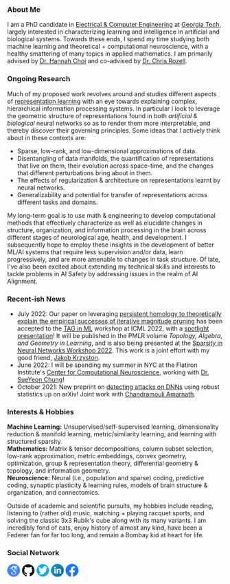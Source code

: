 ### About Me

I am a PhD candidate in <a href="https://www.ece.gatech.edu/" target="_blank">Electrical & Computer Engineering</a> at <a href="https://www.gatech.edu/" target="_blank">Georgia Tech</a>, largely interested in characterizing learning and intelligence in artificial and biological systems. Towards these ends, I spend my time studying both machine learning and theoretical + computational neuroscience, with a healthy smattering of many topics in applied mathematics.
I am primarily advised by <a href="https://hannahchoi.math.gatech.edu/people/about-hannah-choi/" target="_blank">Dr. Hannah Choi</a> and co-advised by <a href="https://siplab.gatech.edu/rozell.html" target="_blank">Dr. Chris Rozell</a>. 

<!--
I'm associated with the <a href="https://ml.gatech.edu/" target="_blank">ML@GT</a> and <a href="https://neuro.gatech.edu/" target="_blank">GT Neuro</a> research communities, and have previously worked closely with <a href="https://bme.gatech.edu/bme/faculty/Eva-Dyer" target="_blank">Dr. Eva Dyer</a>.
-->

### Ongoing Research

Much of my proposed work revolves around and studies different aspects of <a href="https://arxiv.org/abs/1206.5538" target="_blank">representation learning</a> with an eye towards  explaining complex, hierarchical information processing systems. In particular I look to leverage the geometric structure of representations found in both _artificial & biological_ neural networks so as to render them more interpretable, and thereby discover their governing principles.
Some ideas that I actively think about in these contexts are:
- Sparse, low-rank, and low-dimensional approximations of data.
- Disentangling of data manifolds, the quantification of representations that live on them, their evolution across space-time, and the changes that different perturbations bring about in them.
- The effects of regularization & architecture on representations learnt by neural networks.
- Generalizability and potential for transfer of representations across different tasks and domains.

My long-term goal is to use math & engineering to develop computational methods that effectively characterize as well as elucidate changes in structure, organization, and information processing in the brain across different stages of neurological age, health, and development. I subsequently hope to employ these insights in the development of better ML/AI systems that require less supervision and/or data, learn progressively, and are more amenable to changes in task structure. Of late, I've also been excited about extending my technical skills and interests to tackle problems in AI Safety by addressing issues in the realm of AI Alignment.

### Recent-ish News
- July 2022: Our paper on leveraging <a href="https://arxiv.org/abs/2206.06563" target="_blank">persistent homology to theoretically explain the empirical successes of iterative magnitude pruning</a> has been accepted to the <a href="https://www.tagds.com/events/conferences/tag-in-machine-learning" target="_blank">TAG in ML</a> workshop at ICML 2022, with a <a href="https://www.tagds.com/events/conferences/tag-in-machine-learning#h.gc2xy1ht2ogu" target="_blank">spotlight presentation</a>! It will be published in the PMLR volume _Topology, Algebra, and Geometry in Learning_, and is also being presented at the <a href="https://www.sparseneural.net/" target="_blank">Sparsity in Neural Networks Workshop 2022</a>. This work is a joint effort with my good friend, <a href="https://github.com/JakobKrzyston" target="_blank">Jakob Krzyston</a>.
- June 2022: I will be spending my summer in NYC at the Flatiron Institute's <a href="https://www.simonsfoundation.org/flatiron/center-for-computational-neuroscience/" target="_blank">Center for Computational Neuroscience</a>, working with <a href="https://sites.google.com/site/sueyeonchung/" target="_blank">Dr. SueYeon Chung</a>!
- October 2021: New preprint on <a href="https://arxiv.org/abs/2110.08447" target="_blank">detecting attacks on DNNs</a> using robust statistics up on arXiv! Joint work with <a href="https://www.linkedin.com/in/chandramouli-amarnath-40285a117" target="_blank">Chandramouli Amarnath</a>.

<!--
Recent news archives:
- July 2021: I had a great time participating in the <a href="https://www.logml.ai/" target="_blank">London Geometry and Machine Learning Summer School</a> and studying the topological properties of deep autoencoders  with <a href="https://kellyspendlove.github.io/" target="_blank">Dr. Kelly Spendlove</a> and co.
- June 2021: Our paper on multi-task learning for <a href="/docs/papers/ICIP_2021___XRay_MTL.pdf" target="_blank">multi-scale modelling of neural structure</a> in X-ray imagery will be appearing at <a href="https://2021.ieeeicip.org/Papers/AcceptedPapers.asp" target="_blank">ICIP 2021</a>!
- March 2021: I led a mini-project titled <a href="/docs/papers/CAB_First_Project.pdf" target="_blank">Modeling Visual Invariance with Symmetry Regularization</a> as part of my coursework for <a href="http://computationandbrain.wordpress.com/" target="_blank">Computation and the Brain</a>. Code (hopefully) coming soon!
- December 2020: I proposed and my committee said yes! The <a href="https://docs.google.com/presentation/d/1CwdIcPrBHtIGCnvnLMVvNSehDLcfvrzMZlBzTPdyTfA/edit#slide=id.gaf67c39d40_0_0" target="_blank">slides</a> of my talk are publicly accessible.
- October 2020: Our paper, "<a href="https://www.nature.com/articles/s41597-020-00692-y" target="_blank">A three-dimensional thalamocortical dataset for characterizing brain heterogeneity</a>" is now up in <a href = "https://www.nature.com/sdata/" target="_blank">Nature Scientific Data</a>! You can also take a look at our publicly available <a href="http://bossdb.org/project/prasad2020" target="_blank">dataset</a>.
- July 2020: We presented a <a href="/docs/papers/Balwani_ICML_Interpretability_Workshop_2020.pdf" target="_blank">4-pg version</a> of Deep Brain Discovery at the <a href="https://sites.google.com/view/mli4sd-icml2020/program?authuser=0#h.fyakn5jvpae2" target="_blank">ML Interpretability for Scientific Discovery</a> workshop at <a href="https://icml.cc/" target="_blank">ICML 2020</a>! I was also in attendance at the main conference and tutorials as a recipient of the ICML Diversity and Inclusion Fellowship. 
- June 2020: Our paper, "<a href="https://www.biorxiv.org/content/10.1101/2020.06.04.134635v1.abstract" target="_blank">A generative modeling approach for interpreting population-level variability in brain structure</a>" has been accepted to <a href="https://www.miccai2020.org/en/" target="_blank">MICCAI 2020</a>! Code and data are available <a href="https://nerdslab.github.io/brainsynth/" target="_blank">here</a>.
- May 2020: Our <a href="https://www.biorxiv.org/content/10.1101/2020.05.26.117473v1" target="_blank">preprint</a> on discovery of microstructure in brain imagery using deep learning, a.k.a <a href="https://nerdslab.github.io/deepbraindisco/" target="_blank">DeepBrainDisco</a> is is now up on bioRxiv!
- October 2020: I had the opportunity to serve as a <a href="https://tda-in-ml.github.io/committee" target="_blank">reviewer</a> for the <a href="https://tda-in-ml.github.io/" target="_blank">Topological Data Analysis and Beyond</a> workshop at <a href="https://nips.cc/Conferences/2020/" target="_blank">NeurIPS 2020</a>. The <a href="https://openreview.net/group?id=NeurIPS.cc/2020/Workshop/TDA_and_Beyond#all-submissions" target="_blank">papers submitted</a> were (in my humble opinion) of very high quality and some of the most novel and exciting work I've seen.
- April 2020: I served as a reviewer for the <a href="https://sites.google.com/view/clvision2020" target="_blank">Workshop on Continual Learning in Computer Vision</a> at CVPR 2020.
- June 2020: I volunteered as a content reviewer at <a href="https://neuromatch.io/academy/" target="_blank">Neuromatch Academy 2020</a>.
- June 2020: I served as a reviewer for the <a href="https://lifelongml.github.io/" target="_blank">Lifelong Learning Workshop</a> at ICML 2020.
- November 2019: I had the pleasure of attending the Banach Center - Oberwolfach Graduate Seminar on <a href="https://www.mfo.de/occasion/1947a" target="_blank">Mathematics of Deep Learning</a> in Poznań, Poland!
- November 2019: We presented our work, "<a href="https://ieeexplore.ieee.org/document/9048805" target="_blank">Modeling variability in brain architecture with deep feature learning</a>" at Asilomar 2019 in the Deep Learning & Neuroscience session!
- October 2019: Our review article on <a href="https://www.sciencedirect.com/science/article/pii/S2468451119300625" target="_blank">brain mapping at high resolutions</a> is out in COBME!
- October 2019: I contributed to 2 extended abstracts presented at <a href="https://alleninstitute.org/media/filer_public/38/be/38be5b2f-e678-45c0-9608-069116238488/bioimage2019_fullprogram_asof96.pdf" target="_blank">BioImage Informatics 2019</a> in Seattle, WA.
-->

### Interests & Hobbies

**Machine Learning:** Unsupervised/self-supervised learning, dimensionality reduction & manifold learning, metric/similarity learning, and learning with structured sparsity.<br>
**Mathematics:** Matrix & tensor decompositions, column subset selection, low-rank approximation, metric embeddings, convex geometry, optimization, group & representation theory, differential geometry & topology, and information geometry.<br>
**Neuroscience:** Neural (i.e., population and sparse) coding, predictive coding, synaptic plasticity & learning rules, models of brain structure & organization, and connectomics.

Outside of academic and scientific pursuits, my hobbies include reading, listening to (rather old) music, watching + playing racquet sports, and solving the classic 3x3 Rubik's cube along with its many variants. I am incredibly fond of cats, enjoy history of almost any kind, have been a Federer fan for far too long, and remain a Bombay kid at heart for life.

<!--
### Curriculum Vitae
<p float="left">
<a href="https://bit.ly/3bTpPf2"><img src="/images/cv_logo_clipart_bg_trans.png" height="60" width="60" /></a>
</p>
-->

### Social Network
<p float="left">
<a href="https://scholar.google.com/citations?user=wyXqxjwAAAAJ&hl=en" target="_blank"><img src="/images/google-scholar-logo.png" height="30" width="30" /></a>
<a href="https://github.com/AishwaryaHB" target="_blank"><img src="/images/GitHub-logo-crop.png" height="30" width="30" /></a>
<a href="https://twitter.com/Iishiiyaa" target="_blank"><img src="/images/twitter-logo-2.png" height="30" width="30" /></a>
<a href="https://www.linkedin.com/in/aishwaryahb" target="_blank"><img src="/images/linkedin-logo-2.png" height="30" width="30" /></a>
<a href="https://www.facebook.com/aishvarrya/" target="_blank"><img src="/images/facebook-logo-2019.png" height="30" width="30" /></a>
</p>
